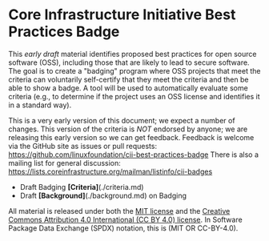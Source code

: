 # Core Infrastructure Initiative Best Practices Badge

This *early* *draft* material identifies proposed best practices
for open source software (OSS), including those that are likely to lead
to secure software.
The goal is to create a "badging" program where OSS projects
that meet the criteria can voluntarily self-certify that they meet the
criteria and then be able to show a badge.
A tool will be used to automatically evaluate some criteria (e.g., to determine if the project uses an
OSS license and identifies it in a standard way).

This is a very early version of this document;
we expect a number of changes.
This version of the criteria is *NOT* endorsed by anyone;
we are releasing this early version so we can get feedback.
Feedback is welcome via the GitHub site as issues or pull requests:
https://github.com/linuxfoundation/cii-best-practices-badge
There is also a mailing list for general discussion:
https://lists.coreinfrastructure.org/mailman/listinfo/cii-badges

* Draft Badging **[Criteria]**(./criteria.md)
* Draft **[Background]**(./background.md) on Badging

All material is released under both the [MIT license](./LICENSE)
and the
[Creative Commons Attribution 4.0 International (CC BY 4.0) license](https://creativecommons.org/licenses/by/4.0/).
In Software Package Data Exchange (SPDX) notation, this is (MIT OR CC-BY-4.0).
